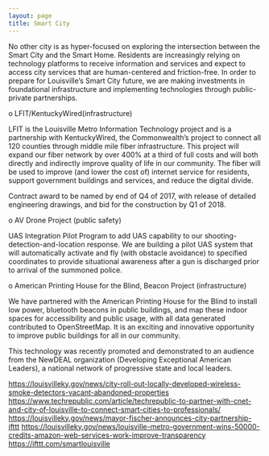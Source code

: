 ```yaml
---
layout: page
title: Smart City
---
```


No other city is as hyper-focused on exploring the intersection between the Smart City and the Smart Home. Residents are increasingly relying on technology platforms to receive information and services and expect to access city services that are human-centered and friction-free. In order to prepare for Louisville’s Smart City future, we are making investments in foundational infrastructure and implementing technologies through public-private partnerships.

o LFIT/KentuckyWired(infrastructure)

LFIT is the Louisville Metro Information Technology project and is a partnership with KentuckyWired, the Commonwealth’s project to connect all 120 counties through middle mile fiber infrastructure. This project will expand our fiber network by over 400% at a third of full costs and will both directly and indirectly improve quality of life in our community. The fiber will be used to improve (and lower the cost of) internet service for residents, support government buildings and services, and reduce the digital divide.

Contract award to be named by end of Q4 of 2017, with release of detailed engineering drawings, and bid for the construction by Q1 of 2018.

o AV Drone Project (public safety)

UAS Integration Pilot Program to add UAS capability to our shooting-detection-and-location response. We are building a pilot UAS system that will automatically activate and fly (with obstacle avoidance) to specified coordinates to provide situational awareness after a gun is discharged prior to arrival of the summoned police.

o American Printing House for the Blind, Beacon Project (infrastructure)

We have partnered with the American Printing House for the Blind to install low power, bluetooth beacons in public buildings, and map these indoor spaces for accessibility and public usage, with all data generated contributed to OpenStreetMap. It is an exciting and innovative opportunity to improve public buildings for all in our community.

This technology was recently promoted and demonstrated to an audience from the NewDEAL organization (Developing Exceptional American Leaders), a national network of progressive state and local leaders. 

https://louisvilleky.gov/news/city-roll-out-locally-developed-wireless-smoke-detectors-vacant-abandoned-properties
https://www.techrepublic.com/article/techrepublic-to-partner-with-cnet-and-city-of-louisville-to-connect-smart-cities-to-professionals/
https://louisvilleky.gov/news/mayor-fischer-announces-city-partnership-ifttt
https://louisvilleky.gov/news/louisville-metro-government-wins-50000-credits-amazon-web-services-work-improve-transparency
https://ifttt.com/smartlouisville
